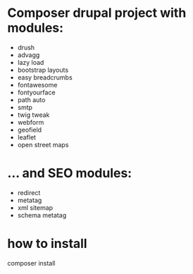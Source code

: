 # Composer drupal project with modules:
 - drush
 - advagg
 - lazy load
 - bootstrap layouts
 - easy breadcrumbs
 - fontawesome
 - fontyourface
 - path auto
 - smtp
 - twig tweak
 - webform
 - geofield
 - leaflet
 - open street maps


# … and SEO modules:
 - redirect
 - metatag
 - xml sitemap
 - schema metatag

# how to install
composer install

